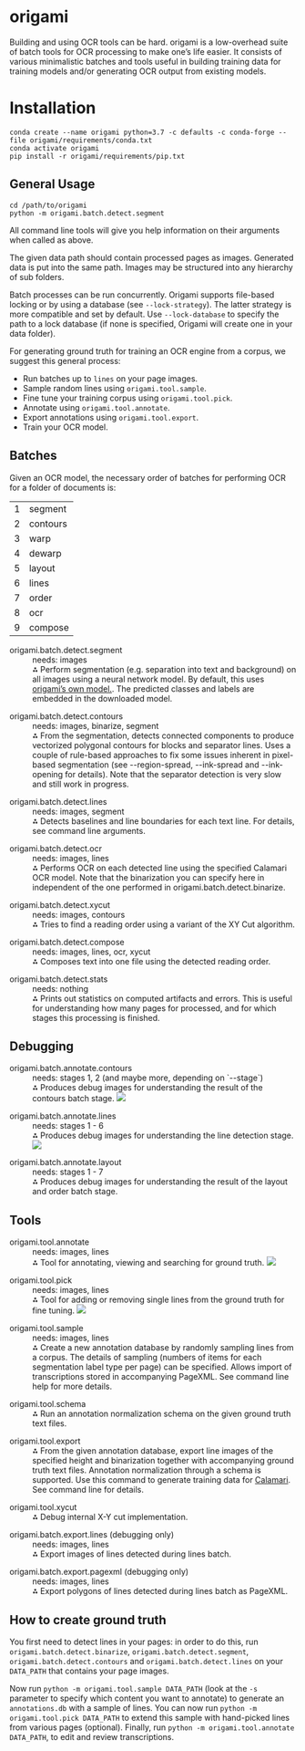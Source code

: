 # origami

Building and using OCR tools can be hard. origami is a low-overhead suite of batch tools for OCR processing to make one’s life easier. It consists of various minimalistic batches and tools useful in building training data for training models and/or generating OCR output from existing models.

# Installation 

```
conda create --name origami python=3.7 -c defaults -c conda-forge --file origami/requirements/conda.txt
conda activate origami
pip install -r origami/requirements/pip.txt
```

## General Usage

```
cd /path/to/origami
python -m origami.batch.detect.segment
```

All command line tools will give you help information on their arguments when called as above.

The given data path should contain processed pages as images. Generated data is put into the same path.  Images may be structured into any hierarchy of sub folders.

Batch processes can be run concurrently. Origami supports file-based locking or by using a database (see `--lock-strategy`). The latter strategy is more compatible and set by default.
Use `--lock-database` to specify the path to a lock database (if none is specified, Origami will create one in your data folder).

For generating ground truth for training an OCR engine from a corpus, we suggest this general process:

* Run batches up to `lines` on your page images.
* Sample random lines using `origami.tool.sample`.
* Fine tune your training corpus using `origami.tool.pick`.
* Annotate using `origami.tool.annotate`.
* Export annotations using `origami.tool.export`.
* Train your OCR model.

## Batches

Given an OCR model, the necessary order of batches for performing OCR for a folder of documents is:

<table>
<tr>
<td>1</td>
<td>segment</td>
</tr>
<tr>
<td>2</td>
<td>contours</td>
</tr>
<tr>
<td>3</td>
<td>warp</td>
</tr>
<tr>
<td>4</td>
<td>dewarp</td>
</tr>
<tr>
<td>5</td>
<td>layout</td>
</tr>
<tr>
<td>6</td>
<td>lines</td>
</tr>
<tr>
<td>7</td>
<td>order</td>
</tr>
<tr>
<td>8</td>
<td>ocr</td>
</tr>
<tr>
<td>9</td>
<td>compose</td>
</tr>
</table>

<dl>
  <dt>origami.batch.detect.segment</dt>
  <dd>needs: images</dd>
  <dd>⁂ Perform segmentation (e.g. separation into text and background) on all images using a neural network model. By default, this uses <a href="https://github.com/poke1024/bbz-segment">origami’s own model.</a>. The predicted classes and labels are embedded in the downloaded model.</dd>
</dl>

<dl>
  <dt>origami.batch.detect.contours</dt>
  <dd>needs: images, binarize, segment</dd>
  <dd>⁂ From the segmentation, detects connected components to produce vectorized polygonal contours for blocks and separator lines. 
  Uses a couple of rule-based approaches to fix some issues inherent in pixel-based segmentation (see --region-spread,
  --ink-spread and --ink-opening for details). Note that the separator detection is very slow and still work in progress.</dd>
</dl>

<dl>
  <dt>origami.batch.detect.lines</dt>
  <dd>needs: images, segment</dd>
  <dd>⁂ Detects baselines and line boundaries for each text line. For details, see  command line arguments. </dd>
</dl>

<dl>
  <dt>origami.batch.detect.ocr</dt>
  <dd>needs: images, lines</dd>
  <dd>⁂ Performs OCR on each detected line using the specified Calamari OCR model. Note that the binarization
  you can specify here in independent of the one performed in origami.batch.detect.binarize.</dd>
</dl>

<dl>
  <dt>origami.batch.detect.xycut</dt>
  <dd>needs: images, contours</dd>
  <dd>⁂ Tries to find a reading order using a variant of the XY Cut algorithm.</dd>
</dl>

<dl>
  <dt>origami.batch.detect.compose</dt>
  <dd>needs: images, lines, ocr, xycut</dd>
  <dd>⁂ Composes text into one file using the detected reading order.</dd>
</dl>

<dl>
  <dt>origami.batch.detect.stats</dt>
  <dd>needs: nothing</dd>
  <dd>⁂ Prints out statistics on computed artifacts and errors. This is useful for
  understanding how many pages for processed, and for which stages this processing
  is finished.</dd>
</dl>

## Debugging

<dl>
  <dt>origami.batch.annotate.contours</dt>
  <dd>needs: stages 1, 2 (and maybe more, depending on `--stage`)</dd>
  <dd>⁂ Produces debug images for understanding the result of the contours batch stage.
  <img src="/docs/img/sample-2436020X_1925-02-27_70_98_009.debug.contours.jpg"></dd>
</dl>

<dl>
  <dt>origami.batch.annotate.lines</dt>
  <dd>needs: stages 1 - 6</dd>
  <dd>⁂ Produces debug images for understanding the line detection stage.
  <img src="/docs/img/sample-SNP2436020X-18720410-1-12-0-0.lines.jpg">
  </dd>
</dl>

<dl>
  <dt>origami.batch.annotate.layout</dt>
  <dd>needs: stages 1 - 7</dd>
  <dd>⁂ Produces debug images for understanding the result of the layout and order
  batch stage.</dd>
</dl>

## Tools

<dl>
  <dt>origami.tool.annotate</dt>
  <dd>needs: images, lines</dd>
  <dd>⁂ Tool for annotating, viewing and searching for ground truth. <img src="/docs/img/sample-annotation.jpg"></dd>
</dl>

<dl>
  <dt>origami.tool.pick</dt>
  <dd>needs: images, lines</dd>
  <dd>⁂ Tool for adding or removing single lines from the ground truth for fine tuning. <img src="/docs/img/sample-linepick.jpg"></dd>
</dl>

<dl>
  <dt>origami.tool.sample</dt>
  <dd>needs: images, lines</dd>
  <dd>⁂ Create a new annotation database by randomly sampling lines from a corpus. The details of sampling (numbers of items
  for each segmentation label type per page) can be specified. Allows import of transcriptions stored in accompanying PageXML.
  See command line help for more details.</dd>
</dl>

<dl>
  <dt>origami.tool.schema</dt>
  <dd>⁂ Run an annotation normalization schema on the given ground truth text files.</dd>
</dl>

<dl>
  <dt>origami.tool.export</dt>
  <dd>⁂ From the given annotation database, export line images of the specified height and binarization together with accompanying
    ground truth text files. Annotation normalization through a schema is supported. Use this command to generate training data for
    <a href="https://github.com/Calamari-OCR/calamari">Calamari</a>. See command line for details.</dd>
</dl>

<dl>
  <dt>origami.tool.xycut</dt>
  <dd>⁂ Debug internal X-Y cut implementation.</dd>
</dl>

<dl>
  <dt>origami.batch.export.lines (debugging only)</dt>
  <dd>needs: images, lines</dd>
  <dd>⁂ Export images of lines detected during lines batch.</dd>
</dl>

<dl>
  <dt>origami.batch.export.pagexml  (debugging only)</dt>
  <dd>needs: images, lines</dd>
  <dd>⁂ Export polygons of lines detected during lines batch as PageXML.</dd>
</dl>


## How to create ground truth

You first need to detect lines in your pages: in order to do this, run `origami.batch.detect.binarize`,
`origami.batch.detect.segment`, `origami.batch.detect.contours` and `origami.batch.detect.lines` on your
`DATA_PATH` that contains your page images.

Now run `python -m origami.tool.sample DATA_PATH` (look at the `-s` parameter to specify which content
you want to annotate) to generate an `annotations.db` with a sample of lines. You can now run
`python -m origami.tool.pick DATA_PATH` to extend this sample with hand-picked lines from various pages
(optional). Finally, run `python -m origami.tool.annotate DATA_PATH`, to edit and review transcriptions.
